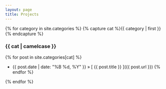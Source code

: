 ```yaml
---
layout: page
title: Projects
---
```


{% for category in site.categories %}
{% capture cat %}{{ category | first }}{% endcapture %}

### {{ cat | camelcase }}
{% for post in site.categories[cat] %}
  * {{ post.date | date: "%B %d, %Y" }} &raquo; [ {{ post.title }} ]({{ post.url }})
{% endfor %}

{% endfor %}